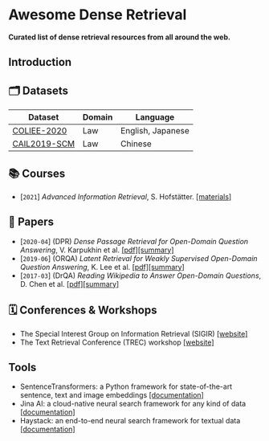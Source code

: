 # Awesome Dense Retrieval

**Curated list of dense retrieval resources from all around the web.**

## Introduction

## 🗂 Datasets

| Dataset                                                                           | Domain      | Language          |
| --------------------------------------------------------------------------------- | ----------- | ----------------- |
| [COLIEE-2020](https://sites.ualberta.ca/~rabelo/COLIEE2020/)                      | Law         | English, Japanese |
| [CAIL2019-SCM](https://github.com/china-ai-law-challenge/CAIL2019/tree/master/scm)| Law         | Chinese           |

## 📚  Courses

- [`2021`] *Advanced Information Retrieval*, S. Hofstätter. [[materials]](https://github.com/sebastian-hofstaetter/teaching)

## 📄  Papers

- [`2020-04`] (DPR) *Dense Passage Retrieval for Open-Domain Question Answering*, V. Karpukhin et al. [[pdf]](https://arxiv.org/pdf/2004.04906)[[summary]](summaries/karpukhin2020dense.md)
- [`2019-06`] (ORQA) *Latent Retrieval for Weakly Supervised Open-Domain Question Answering*, K. Lee et al. [[pdf]](https://arxiv.org/pdf/1906.00300)[[summary]](summaries/lee2019latent.md)
- [`2017-03`] (DrQA) *Reading Wikipedia to Answer Open-Domain Questions*, D. Chen et al. [[pdf]](https://arxiv.org/pdf/1704.00051.pdf)[[summary]](summaries/chen2017reading.md)


## 🗓  Conferences & Workshops

- The Special Interest Group on Information Retrieval (SIGIR) [[website]](https://sigir.org/)
- The Text Retrieval Conference (TREC) workshop [[website]](https://trec.nist.gov/)  

## Tools

- SentenceTransformers:  a Python framework for state-of-the-art sentence, text and image embeddings [[documentation]](https://www.sbert.net/index.html)
- Jina AI: a cloud-native neural search framework for any kind of data [[documentation]](https://docs.jina.ai/)
- Haystack: an end-to-end neural search framework for textual data [[documentation]](https://haystack.deepset.ai/overview/intro)
